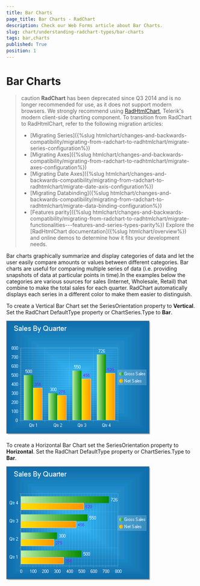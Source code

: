```yaml
---
title: Bar Charts
page_title: Bar Charts - RadChart
description: Check our Web Forms article about Bar Charts.
slug: chart/understanding-radchart-types/bar-charts
tags: bar,charts
published: True
position: 1
---
```


# Bar Charts

>caution **RadChart** has been deprecated since Q3 2014 and is no longer recommended for use, as it does not support modern browsers. We strongly recommend using [RadHtmlChart](https://www.telerik.com/products/aspnet-ajax/html-chart.aspx), Telerik's modern client-side charting component. 
>To transition from RadChart to RadHtmlChart, refer to the following migration articles:
> - [Migrating Series]({%slug htmlchart/changes-and-backwards-compatibility/migrating-from-radchart-to-radhtmlchart/migrate-series-configuration%})
> - [Migrating Axes]({%slug htmlchart/changes-and-backwards-compatibility/migrating-from-radchart-to-radhtmlchart/migrate-axes-configuration%})
> - [Migrating Date Axes]({%slug htmlchart/changes-and-backwards-compatibility/migrating-from-radchart-to-radhtmlchart/migrate-date-axis-configuration%})
> - [Migrating Databinding]({%slug htmlchart/changes-and-backwards-compatibility/migrating-from-radchart-to-radhtmlchart/migrate-data-binding-configuration%})
> - [Features parity]({%slug htmlchart/changes-and-backwards-compatibility/migrating-from-radchart-to-radhtmlchart/migrate-functionalities---features-and-series-types-parity%})
>Explore the [RadHtmlChart documentation]({%slug htmlchart/overview%}) and online demos to determine how it fits your development needs.

Bar charts graphically summarize and display categories of data and let the user easily compare amounts or values between different categories. Bar charts are useful for comparing multiple series of data (i.e. providing snapshots of data at particular points in time).In the examples below the categories are various sources for sales (Internet, Wholesale, Retail) that combine to make the total sales for each quarter. RadChart automatically displays each series in a different color to make them easier to distinguish.

To create a Vertical Bar Chart set the SeriesOrientation property to **Vertical**. Set the RadChart DefaultType property or ChartSeries.Type to **Bar**.

![Vertical Bar Chart](images/radchartelements1.png)

To create a Horizontal Bar Chart set the SeriesOrientation property to **Horizontal**. Set the RadChart DefaultType property or ChartSeries.Type to **Bar**.

![Horizontal Bar Chart](images/radchartelements2.png)

